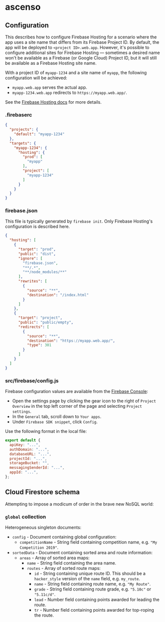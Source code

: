 # ascenso

## Configuration

This describes how to configure Firebase Hosting for a scenario where the app
uses a site name that differs from its Firebase Project ID. By default, the app
will be deployed to `<project ID>.web.app`. However, it's possible to configure
additional sites for Firebase Hosting — sometimes a desired name won't be
available as a Firebase (or Google Cloud) Project ID, but it will still be
available as a Firebase Hosting site name.

With a project ID of `myapp-1234` and a site name of `myapp`, the following
configuration will be achieved:

*   `myapp.web.app` serves the actual app.
*   `myapp-1234.web.app` redirects to `https://myapp.web.app/`.

See the [Firebase Hosting docs](https://firebase.google.com/docs/hosting) for
more details.

### .firebaserc

```json
{
  "projects": {
    "default": "myapp-1234"
  },
  "targets": {
    "myapp-1234": {
      "hosting": {
        "prod": [
          "myapp"
        ],
        "project": [
          "myapp-1234"
        ]
      }
    }
  }
}
```

### firebase.json

This file is typically generated by `firebase init`. Only Firebase Hosting's
configuration is described here.

```json
{
  "hosting": [
    {
      "target": "prod",
      "public": "dist",
      "ignore": [
        "firebase.json",
        "**/.*",
        "**/node_modules/**"
      ],
      "rewrites": [
        {
          "source": "**",
          "destination": "/index.html"
        }
      ]
    },
    {
      "target": "project",
      "public": "public/empty",
      "redirects": [
        {
          "source": "**",
          "destination": "https://myapp.web.app/",
          "type": 301
        }
      ]
    }
  ]
}
```

### src/firebase/config.js

Firebase configuration values are available from the
[Firebase Console](https://console.firebase.google.com/):

*   Open the settings page by clicking the gear icon to the right of `Project
    Overview` in the top left corner of the page and selecting `Project
    settings`.
*   In the `General` tab, scroll down to `Your apps`.
*   Under `Firebase SDK snippet`, click `Config`.

Use the following format in the local file:

```js
export default {
  apiKey: "...",
  authDomain: "...",
  databaseURL: "...",
  projectId: "...",
  storageBucket: "",
  messagingSenderId: "...",
  appId: "...",
};
```

## Cloud Firestore schema

Attempting to impose a modicum of order in the brave new NoSQL world:

### `global` collection

Heterogeneous singleton documents:

*   `config` - Document containing global configuration:
    *   `competitionName` - String field containing competition name, e.g. `"My
        Competition 2019"`.
*   `sortedData` - Document containing sorted area and route information:
    *   `areas` - Array of sorted area maps:
        *   `name` - String field containing the area name.
        *   `routes` - Array of sorted route maps:
            *   `id` - String containing unique route ID. This should be a
                `hacker_style` version of the `name` field, e.g. `my_route`.
            *   `name` - String field containing route name, e.g. `"My Route"`.
            *   `grade` - String field containing route grade, e.g. `"5.10c"` or
                `"5.11c/d"`.
            *   `lead` - Number field containing points awarded for leading the
                route.
            *   `tr` - Number field containing points awarded for top-roping the
                route.
